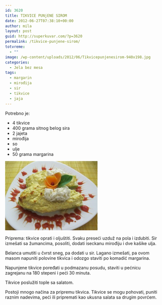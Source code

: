 ```yaml
---
id: 3620
title: TIKVICE PUNjENE SIROM
date: 2012-06-27T07:38:10+00:00
author: mila
layout: post
guid: http://superkuvar.com/?p=3620
permalink: /tikvice-punjene-sirom/
totvreme:
  - ""
image: /wp-content/uploads/2012/06/Tikvicepunjenesirom-940x198.jpg
categories:
  - Jela bez mesa
tags:
  - margarin
  - mirođija
  - sir
  - tikvice
  - jaja
---
```

Potrebno je:

  * 4 tikvice
  * 400 grama sitnog belog sira
  * 2 jajeta
  * mirođija
  * so
  * ulje
  * 50 grama margarina

<img class="alignnone size-medium wp-image-3621" title="Tikvicepunjenesirom" src="/wp-content/uploads/2012/06/Tikvicepunjenesirom-300x225.jpg" alt="" width="300" height="225" /> 

Priprema: tikvice oprati i oljuštiti. Svaku preseći uzduž na pola i izdubiti. Sir izmešati sa žumancima, posoliti, dodati iseckanu mirođiju i dve kašike ulja.

Belanca umutiti u čvrst sneg, pa dodati u sir. Lagano izmešati, pa ovom masom napuniti polovine tikvica i odozgo staviti po komadić margarina.

Napunjene tikvice poređati u podmazanu posudu, staviti u pećnicu zagrejanu na 180 stepeni i peći 30 minuta.

Tikvice poslužiti tople sa salatom.

Postoji mnogo načina za pripremu tikvica. Tikvice se mogu pohovati, puniti raznim nadevima, peći ili pripremati kao ukusna salata sa drugim povrćem.